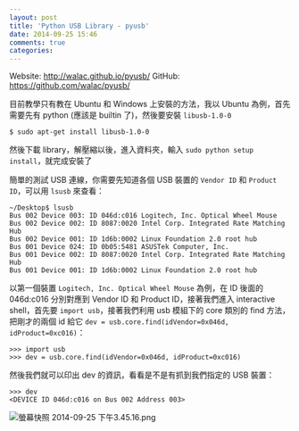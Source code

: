 ```yaml
---
layout: post
title: 'Python USB Library - pyusb'
date: 2014-09-25 15:46
comments: true
categories: 
---
```

Website: http://walac.github.io/pyusb/
GitHub: https://github.com/walac/pyusb/

目前教學只有教在 Ubuntu 和 Windows 上安裝的方法，我以 Ubuntu 為例，首先需要先有 python (應該是 builtin 了)，然後要安裝 `libusb-1.0-0`
```
$ sudo apt-get install libusb-1.0-0
```

然後下載 library，解壓縮以後，進入資料夾，輸入 `sudo python setup install`，就完成安裝了

簡單的測試 USB 連線，你需要先知道各個 USB 裝置的 `Vendor ID` 和 `Product ID`，可以用 `lsusb` 來查看：
```
~/Desktop$ lsusb
Bus 002 Device 003: ID 046d:c016 Logitech, Inc. Optical Wheel Mouse
Bus 002 Device 002: ID 8087:0020 Intel Corp. Integrated Rate Matching Hub
Bus 002 Device 001: ID 1d6b:0002 Linux Foundation 2.0 root hub
Bus 001 Device 024: ID 0b05:5481 ASUSTek Computer, Inc. 
Bus 001 Device 002: ID 8087:0020 Intel Corp. Integrated Rate Matching Hub
Bus 001 Device 001: ID 1d6b:0002 Linux Foundation 2.0 root hub
```
以第一個裝置 `Logitech, Inc. Optical Wheel Mouse` 為例，在 ID 後面的 046d:c016 分別對應到 Vendor ID 和 Product ID，接著我們進入 interactive shell，首先要 `import usb`，接著我們利用 usb 模組下的 core 類別的 find 方法，把剛才的兩個 id 給它 `dev = usb.core.find(idVendor=0x046d, idProduct=0xc016)`：
```
>>> import usb
>>> dev = usb.core.find(idVendor=0x046d, idProduct=0xc016)
```
然後我們就可以印出 dev 的資訊，看看是不是有抓到我們指定的 USB 裝置：
```
>>> dev
<DEVICE ID 046d:c016 on Bus 002 Address 003>
```


![螢幕快照 2014-09-25 下午3.45.16.png](http://user-image.logdown.io/user/3330/blog/3407/post/234960/qrKxqlkxSK6UQ9lTTaYF_%E8%9E%A2%E5%B9%95%E5%BF%AB%E7%85%A7%202014-09-25%20%E4%B8%8B%E5%8D%883.45.16.png)
